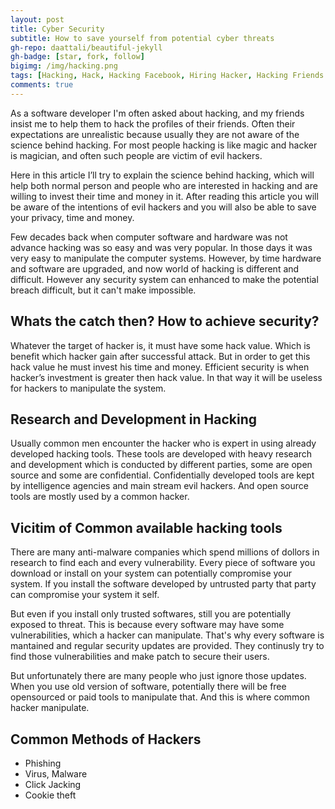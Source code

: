 ```yaml
---
layout: post
title: Cyber Security
subtitle: How to save yourself from potential cyber threats
gh-repo: daattali/beautiful-jekyll
gh-badge: [star, fork, follow]
bigimg: /img/hacking.png
tags: [Hacking, Hack, Hacking Facebook, Hiring Hacker, Hacking Friends Profile]
comments: true
---
```


As a software developer I'm often asked about hacking, and my friends insist me to help them to hack the profiles of their friends. Often their expectations are unrealistic because usually they are not aware of the science behind hacking. For most people hacking is like magic and hacker is magician, and often such people are victim of evil hackers.

Here in this article I’ll try to explain the science behind hacking, which will help both normal person and people who are interested in hacking and are willing to invest their time and money in it. After reading this article you will be aware of the intentions of evil hackers and you will also be able to save your privacy, time and money.

Few decades back when computer software and hardware was not advance hacking was so easy and was very popular. In those days it was very easy to manipulate the computer systems. However, by time hardware and software are upgraded, and now world of hacking is different and difficult. However any security system can enhanced to make the potential breach difficult, but it can't make impossible.

## Whats the catch then? How to achieve security?

Whatever the target of hacker is, it must have some hack value. Which is benefit which hacker gain after successful attack. But in order to get this hack value he must invest his time and money. Efficient security is when hacker’s investment is greater then hack value. In that way it will be useless for hackers to manipulate the system. 

## Research and Development in Hacking

Usually common men encounter the hacker who is expert in using already developed hacking tools. These tools are developed with heavy research and development which is conducted by different parties, some are open source and some are confidential. Confidentially developed tools are kept by intelligence agencies and main stream evil hackers. And open source tools are mostly used by a common hacker. 

## Vicitim of Common available hacking tools

There are many anti-malware companies which spend millions of dollors in research to find each and every vulnerability. Every piece of software you download or install on your system can potentially compromise your system. If you install the software developed by untrusted party that party can compromise your system it self. 

But even if you install only trusted softwares, still you are potentially exposed to threat. This is because every software may have some vulnerabilities, which a hacker can manipulate. That's why every software is mantained and regular security updates are provided. They continusly try to find those vulnerabilities and make patch to secure their users.

But unfortunately there are many people who just ignore those updates. When you use old version of software, potentially there will be free opensourced or paid tools to manipulate that. And this is where common hacker manipulate.

## Common Methods of Hackers

- Phishing
- Virus, Malware
- Click Jacking
- Cookie theft

